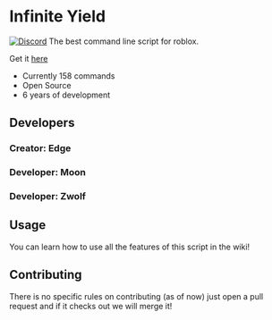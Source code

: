 # Infinite Yield 
[![Discord](https://media.discordapp.net/attachments/338403017894395905/668536741942263808/Discord-Logo-Color.png)](https://discord.io/infiniteyield)
The best command line script for roblox.

Get it [here](https://github.com/EdgeIY/infiniteyield/wiki)

 - Currently 158 commands
 - Open Source
 - 6 years of development

## Developers
### Creator: Edge

### Developer: Moon
### Developer: Zwolf


## Usage
You can learn how to use all the features of this script in the wiki!

## Contributing
There is no specific rules on contributing (as of now) just open a pull request and if it checks out we will merge it!

